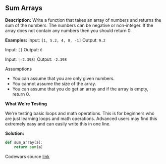 ## Sum Arrays

**Description:**
Write a function that takes an array of numbers and returns the sum of the numbers. The numbers can be negative or non-integer. If the array does not contain any numbers then you should return 0.

**Examples:**
Input: `[1, 5.2, 4, 0, -1]`
Output: `9.2`

Input: `[]`
Output: `0`

Input: `[-2.398]`
Output: `-2.398`

Assumptions

* You can assume that you are only given numbers.
* You cannot assume the size of the array.
* You can assume that you do get an array and if the array is empty, return 0.

**What We're Testing**

We're testing basic loops and math operations. This is for beginners who are just learning loops and math operations.
Advanced users may find this extremely easy and can easily write this in one line.

**Solution:**

```python
def sum_array(a):
    return sum(a)

```

Codewars source [link](https://www.codewars.com/kata/53dc54212259ed3d4f00071c/train/python)